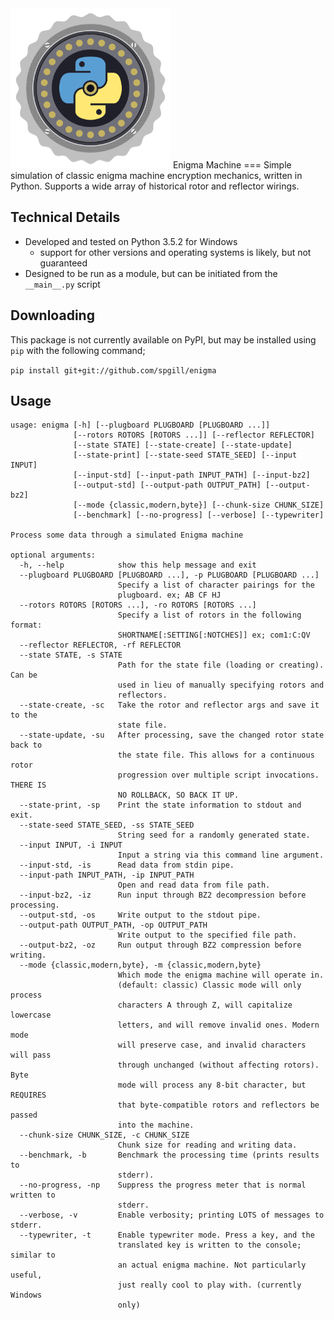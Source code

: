 <img src="https://raw.githubusercontent.com/spgill/enigma/master/icon.png" style="width: 256px;">
Enigma Machine
===
Simple simulation of classic enigma machine encryption mechanics, written in Python.
Supports a wide array of historical rotor and reflector wirings.

Technical Details
---
* Developed and tested on Python 3.5.2 for Windows
    * support for other versions and operating systems is likely, but not guaranteed
* Designed to be run as a module, but can be initiated from the ```__main__.py``` script

Downloading
---
This package is not currently available on PyPI, but may be installed using ```pip``` with the following command;

```pip install git+git://github.com/spgill/enigma```

Usage
---
```
usage: enigma [-h] [--plugboard PLUGBOARD [PLUGBOARD ...]]
              [--rotors ROTORS [ROTORS ...]] [--reflector REFLECTOR]
              [--state STATE] [--state-create] [--state-update]
              [--state-print] [--state-seed STATE_SEED] [--input INPUT]
              [--input-std] [--input-path INPUT_PATH] [--input-bz2]
              [--output-std] [--output-path OUTPUT_PATH] [--output-bz2]
              [--mode {classic,modern,byte}] [--chunk-size CHUNK_SIZE]
              [--benchmark] [--no-progress] [--verbose] [--typewriter]

Process some data through a simulated Enigma machine

optional arguments:
  -h, --help            show this help message and exit
  --plugboard PLUGBOARD [PLUGBOARD ...], -p PLUGBOARD [PLUGBOARD ...]
                        Specify a list of character pairings for the
                        plugboard. ex; AB CF HJ
  --rotors ROTORS [ROTORS ...], -ro ROTORS [ROTORS ...]
                        Specify a list of rotors in the following format:
                        SHORTNAME[:SETTING[:NOTCHES]] ex; com1:C:QV
  --reflector REFLECTOR, -rf REFLECTOR
  --state STATE, -s STATE
                        Path for the state file (loading or creating). Can be
                        used in lieu of manually specifying rotors and
                        reflectors.
  --state-create, -sc   Take the rotor and reflector args and save it to the
                        state file.
  --state-update, -su   After processing, save the changed rotor state back to
                        the state file. This allows for a continuous rotor
                        progression over multiple script invocations. THERE IS
                        NO ROLLBACK, SO BACK IT UP.
  --state-print, -sp    Print the state information to stdout and exit.
  --state-seed STATE_SEED, -ss STATE_SEED
                        String seed for a randomly generated state.
  --input INPUT, -i INPUT
                        Input a string via this command line argument.
  --input-std, -is      Read data from stdin pipe.
  --input-path INPUT_PATH, -ip INPUT_PATH
                        Open and read data from file path.
  --input-bz2, -iz      Run input through BZ2 decompression before processing.
  --output-std, -os     Write output to the stdout pipe.
  --output-path OUTPUT_PATH, -op OUTPUT_PATH
                        Write output to the specified file path.
  --output-bz2, -oz     Run output through BZ2 compression before writing.
  --mode {classic,modern,byte}, -m {classic,modern,byte}
                        Which mode the enigma machine will operate in.
                        (default: classic) Classic mode will only process
                        characters A through Z, will capitalize lowercase
                        letters, and will remove invalid ones. Modern mode
                        will preserve case, and invalid characters will pass
                        through unchanged (without affecting rotors). Byte
                        mode will process any 8-bit character, but REQUIRES
                        that byte-compatible rotors and reflectors be passed
                        into the machine.
  --chunk-size CHUNK_SIZE, -c CHUNK_SIZE
                        Chunk size for reading and writing data.
  --benchmark, -b       Benchmark the processing time (prints results to
                        stderr).
  --no-progress, -np    Suppress the progress meter that is normal written to
                        stderr.
  --verbose, -v         Enable verbosity; printing LOTS of messages to stderr.
  --typewriter, -t      Enable typewriter mode. Press a key, and the
                        translated key is written to the console; similar to
                        an actual enigma machine. Not particularly useful,
                        just really cool to play with. (currently Windows
                        only)
```
